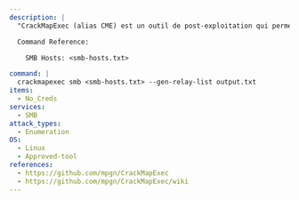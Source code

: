 ```yaml
---
description: |
  "CrackMapExec (alias CME) est un outil de post-exploitation qui permet d'automatiser l'évaluation de la sécurité des grands réseaux Active Directory." - https://github.com/mpgn/CrackMapExec/wiki. La commande suivante énumère une liste d'hôtes SMB dont la signature n'est pas appliquée, ce qui vous permet de leur transmettre des informations d'identification à l'aide de ntlmrelayx.py.

  Command Reference:

  	SMB Hosts: <smb-hosts.txt>

command: |
  crackmapexec smb <smb-hosts.txt> --gen-relay-list output.txt
items:
  - No_Creds
services:
  - SMB
attack_types:
  - Enumeration
OS:
  - Linux
  - Approved-tool
references:
  - https://github.com/mpgn/CrackMapExec
  - https://github.com/mpgn/CrackMapExec/wiki
---
```

